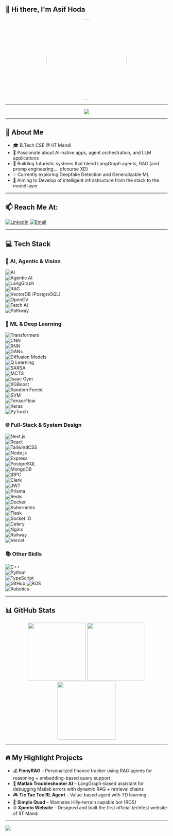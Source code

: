 ## 👋 Hi there, I'm Asif Hoda

<p align="center">
  <img src="https://sdk.bitmoji.com/render/panel/fc5507ba-0b77-439b-a135-1fa8827aa188-afdc45e0-9df4-426d-a52e-dafb2cb2a570-v1.png?transparent=1&palette=1" width="250" style="border-radius: 50%" />
</p>

---

<p align="center">
  <img src="https://readme-typing-svg.herokuapp.com?font=Fira+Code&size=24&pause=1000&color=00F7FF&center=true&vCenter=true&width=800&height=50&lines=CS+undergrad+@+IIT+Mandi+(2023-27);AI+%7C+Agentic+AI+%7C+LLM+Systems+%7C+RAG+%7C+DL;Fullstack+%7C+LangGraph+%7C+Autonomous+Systems"/>
</p>

---

## 🧠 About Me
- 🎓 B.Tech CSE @ IIT Mandi
- 🚀 Passionate about AI-native apps, agent orchestration, and LLM applications
- 🤖 Building futuristic systems that blend LangGraph agents, RAG (and promp engineering.... ofcourse XD)
- 💡 Currently exploring Deepfake Detection and Generalizable ML
- 🧱 Aiming to Develop of intelligent infrastructure from the stack to the model layer

---

## 📫 Reach Me At:
[![LinkedIn](https://img.shields.io/badge/LinkedIn-%230077B5.svg?style=flat-square&logo=linkedin&logoColor=white)](https://www.linkedin.com/in/asif-hoda-4312b4288/) 
[![Email](https://img.shields.io/badge/hoda.asif123@gmail.com-D14836?style=flat-square&logo=gmail&logoColor=white)](mailto:hoda.asif123@gmail.com)

---

## 💻 Tech Stack

### 🧠 AI, Agentic & Vision  
![AI](https://img.shields.io/badge/AI-000000?style=flat-square)  
![Agentic AI](https://img.shields.io/badge/Agentic_AI-000000?style=flat-square)  
![LangGraph](https://img.shields.io/badge/LangGraph-333333?style=flat-square)  
![RAG](https://img.shields.io/badge/RAG-000000?style=flat-square)  
![VectorDB (PostgreSQL)](https://img.shields.io/badge/VectorDB_(PostgreSQL)-336791?style=flat-square&logo=postgresql&logoColor=white)  
![OpenCV](https://img.shields.io/badge/OpenCV-5C3EE8?style=flat-square&logo=opencv&logoColor=white)  
![Fetch AI](https://img.shields.io/badge/Fetch_AI-000000?style=flat-square)  
![Pathway](https://img.shields.io/badge/Pathway-FF4500?style=flat-square)

### 🔬 ML & Deep Learning  
![Transformers](https://img.shields.io/badge/Transformers-FFD700?style=flat-square)  
![CNN](https://img.shields.io/badge/CNN-FF0000?style=flat-square)  
![RNN](https://img.shields.io/badge/RNN-00BFFF?style=flat-square)  
![GANs](https://img.shields.io/badge/GANs-8B008B?style=flat-square)  
![Diffusion Models](https://img.shields.io/badge/Diffusion_Models-483D8B?style=flat-square)  
![Q Learning](https://img.shields.io/badge/Q_Learning-000000?style=flat-square)  
![SARSA](https://img.shields.io/badge/SARSA-191970?style=flat-square)  
![MCTS](https://img.shields.io/badge/MCTS-8FBC8F?style=flat-square)  
![Isaac Gym](https://img.shields.io/badge/Isaac_Gym-000000?style=flat-square)  
![XGBoost](https://img.shields.io/badge/XGBoost-FCA121?style=flat-square)  
![Random Forest](https://img.shields.io/badge/Random_Forest-228B22?style=flat-square)  
![SVM](https://img.shields.io/badge/SVM-4E4E4E?style=flat-square)  
![TensorFlow](https://img.shields.io/badge/TensorFlow-FF6F00?style=flat-square&logo=tensorflow&logoColor=white)  
![Keras](https://img.shields.io/badge/Keras-D00000?style=flat-square&logo=keras&logoColor=white)  
![PyTorch](https://img.shields.io/badge/PyTorch-EE4C2C?style=flat-square&logo=pytorch&logoColor=white)  

### 🌐 Full-Stack & System Design  
![Next.js](https://img.shields.io/badge/Next.js-000000?style=flat-square&logo=next.js&logoColor=white)  
![React](https://img.shields.io/badge/React-20232A?style=flat-square&logo=react&logoColor=61DAFB)  
![TailwindCSS](https://img.shields.io/badge/TailwindCSS-38B2AC?style=flat-square&logo=tailwind-css&logoColor=white)  
![Node.js](https://img.shields.io/badge/Node.js-339933?style=flat-square&logo=node.js&logoColor=white)  
![Express](https://img.shields.io/badge/Express.js-404D59?style=flat-square)  
![PostgreSQL](https://img.shields.io/badge/PostgreSQL-336791?style=flat-square&logo=postgresql&logoColor=white)  
![MongoDB](https://img.shields.io/badge/MongoDB-4EA94B?style=flat-square&logo=mongodb&logoColor=white)  
![tRPC](https://img.shields.io/badge/tRPC-000000?style=flat-square)  
![Clerk](https://img.shields.io/badge/Clerk-3B82F6?style=flat-square)  
![JWT](https://img.shields.io/badge/JWT-000000?style=flat-square)  
![Prisma](https://img.shields.io/badge/Prisma-2D3748?style=flat-square&logo=prisma&logoColor=white)  
![Redis](https://img.shields.io/badge/Redis-DC382D?style=flat-square&logo=redis&logoColor=white)  
![Docker](https://img.shields.io/badge/Docker-2496ED?style=flat-square&logo=docker&logoColor=white)  
![Kubernetes](https://img.shields.io/badge/Kubernetes-326CE5?style=flat-square&logo=kubernetes&logoColor=white)  
![Flask](https://img.shields.io/badge/Flask-000000?style=flat-square&logo=flask&logoColor=white)  
![Socket.IO](https://img.shields.io/badge/Socket.IO-010101?style=flat-square&logo=socket.io&logoColor=white)  
![Celery](https://img.shields.io/badge/Celery-A6E22E?style=flat-square)  
![Nginx](https://img.shields.io/badge/Nginx-009639?style=flat-square&logo=nginx&logoColor=white)  
![Railway](https://img.shields.io/badge/Railway-000000?style=flat-square&logo=railway&logoColor=white)  
![Vercel](https://img.shields.io/badge/Vercel-000000?style=flat-square&logo=vercel&logoColor=white)

### 📚 Other Skills  
![C++](https://img.shields.io/badge/C++-00599C?style=flat-square&logo=c%2B%2B&logoColor=white)  
![Python](https://img.shields.io/badge/Python-3670A0?style=flat-square&logo=python&logoColor=ffdd54)  
![TypeScript](https://img.shields.io/badge/TypeScript-3178C6?style=flat-square&logo=typescript&logoColor=white)  
![GitHub](https://img.shields.io/badge/GitHub-181717?style=flat-square&logo=github)
![ROS](https://img.shields.io/badge/ROS-22313F?style=flat-square)  
![Robotics](https://img.shields.io/badge/Robotics-000000?style=flat-square)  

---

## 📊 GitHub Stats
<div align="center">
  <img src="https://github-readme-stats.vercel.app/api?username=mrhello291&show_icons=true&theme=github_dark&hide_border=true&count_private=true" height="180px"/>
  <img src="https://github-readme-streak-stats.herokuapp.com/?user=mrhello291&theme=github-dark&hide_border=true" height="180px"/>
</div>

<div align="center">
  <img src="https://github-readme-stats.vercel.app/api/top-langs/?username=mrhello291&layout=compact&theme=github_dark&hide_border=true" height="180px"/>
</div>

---

## 🔥 My Highlight Projects
- 💰 **FinnyRAG** – Personalized finance tracker using RAG agents for reasoning + embedding-based query support
- 🧠 **Matlab Troubleshooter AI** – LangGraph-based assistant for debugging Matlab errors with dynamic RAG + retrieval chains
- 🎮 **Tic Tac Toe RL Agent** – Value-based agent with TD learning
- 🤖 **Simple Quad** – Wannabe Hilly-terrain capable bot (ROS)
- 🌐 **Xpecto Website** – Designed and built the first official techfest website of IIT Mandi

---

[![](https://visitcount.itsvg.in/api?id=mrhello291&icon=0&color=0)](https://visitcount.itsvg.in)
